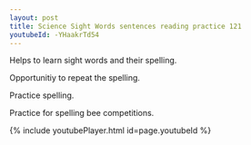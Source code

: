 ```yaml
---
layout: post
title: Science Sight Words sentences reading practice 121
youtubeId: -YHaakrTd54
---
```

 
 
Helps to learn sight words and their spelling.

Opportunitiy to repeat the spelling. 

Practice spelling. 
 
Practice for spelling bee competitions. 
 
{% include youtubePlayer.html id=page.youtubeId %}
 
 
